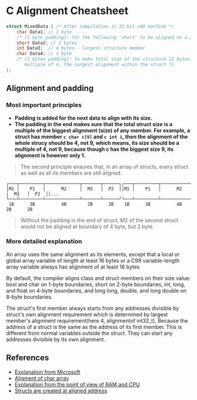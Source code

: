 # C Alignment Cheatsheet

```c
struct MixedData { /* After compilation in 32-bit x86 machine */
    char Data1; // 1 byte 
    /* [1 byte padding]: for the following 'short' to be aligned on a 2 byte boundary */
    short Data2; // 2 bytes
    int Data3;  // 4 bytes - largest structure member
    char Data4; // 1 byte
    /* [3 bytes padding]: to make total size of the structure 12 bytes, which is a
       multiple of 4, the largest alignment within the struct */
};
```
## Alignment and padding

### Most important principles

- **Padding is added for the next data to align with its size.**
- **The padding in the end makes sure that the total struct size is a multiple of the biggest alignment (size) of any member. For example, a struct has member ```c char c[9]``` and ```c int i```, then the alignment of the whole strucy should be 4, not 9, which means, its size should be a multiple of 4, not 9, because though c has the biggest size 9, its alignment is however only 1.**

> The second principle ensures that, in an array of structs, every struct as well as all its members are still aligned.

```
┌───┬─────────┬─────────────┬───────┬──────┐┌───┬─────────┬─────────────┬───────┬──────┐┌──
│M1 │    P1   │      M2     │  M3   │  P2  ││M1 │    P1   │      M2     │  M3   │  P2  ││...
└───┴─────────┴─────────────┴───────┴──────┘└───┴─────────┴─────────────┴───────┴──────┘└──
 1B      3B          4B        2B      2B    1B      3B          4B        2B      2B   
```

> Without the padding in the end of struct, M2 of the second struct would not be aligned at boundary of 4 byte, but 2 byte.

### More detailed explanation
An array uses the same alignment as its elements, except that a local or global array variable of length at least 16 bytes or a C99 variable-length array variable always has alignment of at least 16 bytes

By default, the compiler aligns class and struct members on their size value: bool and char on 1-byte boundaries, short on 2-byte boundaries, int, long, and float on 4-byte boundaries, and long long, double, and long double on 8-byte boundaries.

The struct's first member always starts from any addresses divisible by struct's own
alignment requirement which is determined by largest member's alignment requirement(here
4, alignmentof int32_t), Because the address of a struct is the same as the address of its
first member. This is different from  normal variables outside the struct. They can start
any addresses divisible  by its own alignment.

## References
- [Explanation from Microsoft](https://learn.microsoft.com/en-us/cpp/cpp/alignment-cpp-declarations?view=msvc-170)
- [Aligment of char array](https://stackoverflow.com/questions/22598992/alignment-of-char-array-struct-members-in-c-standard)
- [Explanation from the point of view of RAM and CPU](https://softwareengineering.stackexchange.com/questions/356232/why-data-alignment-is-used-exactly)
- [Structs are created at aligned address](https://stackoverflow.com/questions/76120271/does-the-compiler-always-place-struct-at-aligned-addresses)

